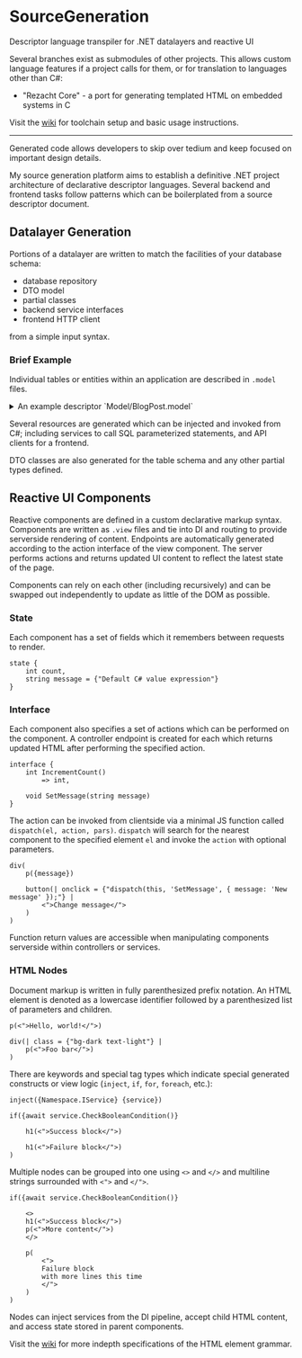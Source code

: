 # SourceGeneration
Descriptor language transpiler for .NET datalayers and reactive UI

Several branches exist as submodules of other projects. This allows custom language features if a project calls for them, or for translation to languages other than C#:
 - "Rezacht Core" - a port for generating templated HTML on embedded systems in C

Visit the [wiki](https://github.com/jibini-net/SourceGeneration/wiki) for toolchain setup
and basic usage instructions.

---

Generated code allows developers to skip over tedium and keep focused on important design details.

My source generation platform aims to establish a definitive .NET project architecture of declarative descriptor languages. Several backend and frontend tasks follow patterns which can be boilerplated from a source descriptor document.

## Datalayer Generation

Portions of a datalayer are written to match the facilities of your database schema:
 - database repository
 - DTO model
 - partial classes
 - backend service interfaces
 - frontend HTTP client

from a simple input syntax.

### Brief Example

Individual tables or entities within an application are described in `.model` files.

<details>
    <summary>
An example descriptor `Model/BlogPost.model`
    </summary>

    schema {
        int bpID,
        int bpUserID,
        string bpContent = {""}
    }

    partial WithComments {
        List<string> user_comments = {new()}
    }

    repo {
        BlogPost_GetByID(int bpID)
            => BlogPost,

        BlogPost_GetByUserID(int suID)
            => List<BlogPost>,

        BlogPost_GetWithComments(int bpID)
            => json BlogPost.WithComments,

        BlogPost_Create(int bpSiteUserID, string bpContent)
            => BlogPost
    }

    service {
        MakePost(string bpContent)
            => BlogPost,

        GetByUser(int suID)
            => List<BlogPost.WithComments>
    }

concisely describes a generated source

    /* DO NOT EDIT THIS FILE */
    // DFA RESTORED IN 44.1527ms
    // GENERATED FROM 'D:\...\Models\BlogPost.model' AT 2023-08-17 21:52:12
    #nullable disable
    namespace Generated;
    public class BlogPost
    {
        public int bpID { get; set; }
        public int bpUserID { get; set; }
        public string bpContent { get; set; }
            = "";
        public partial class WithComments : BlogPost
        {
            public List<string> user_comments { get; set; }
                = new();
        }
        public class Repository
        {
            private readonly IModelDbAdapter db;
            public Repository(IModelDbAdapter db)
            {
                this.db = db;
            }
            public BlogPost BlogPost_GetByID(int bpID)
            {
                return db.Execute<BlogPost>("BlogPost_GetByID", new
                {
                    bpID
                });
            }
            public List<BlogPost> BlogPost_GetByUserID(int suID)
            {
                return db.Execute<List<BlogPost>>("BlogPost_GetByUserID", new
                {
                    suID
                });
            }
            public BlogPost.WithComments BlogPost_GetWithComments(int bpID)
            {
                return db.ExecuteForJson<BlogPost.WithComments>("BlogPost_GetWithComments", new
                {
                    bpID
                });
            }
            public BlogPost BlogPost_Create(int bpSiteUserID,string bpContent)
            {
                return db.Execute<BlogPost>("BlogPost_Create", new
                {
                    bpSiteUserID,
                    bpContent
                });
            }
        }
        public interface IService
        {
            BlogPost MakePost(string bpContent);
            List<BlogPost.WithComments> GetByUser(int suID);
        }
        public interface IBackendService : IService
        {
            // Implement and inject this interface as a separate service
        }
        public class DbService : IService
        {
            private readonly IModelDbWrapper wrapper;
            private readonly IBackendService impl;
            public DbService(IModelDbWrapper wrapper, IBackendService impl)
            {
                this.wrapper = wrapper;
                this.impl = impl;
            }
            public BlogPost MakePost(string bpContent)
            {
                return wrapper.Execute<BlogPost>(() => impl.MakePost(
                    bpContent
                    ));
            }
            public List<BlogPost.WithComments> GetByUser(int suID)
            {
                return wrapper.Execute<List<BlogPost.WithComments>>(() => impl.GetByUser(
                    suID
                    ));
            }
        }
        public class ApiService : IService
        {
            private readonly IModelApiAdapter api;
            public ApiService(IModelApiAdapter api)
            {
                this.api = api;
            }
            public BlogPost MakePost(string bpContent)
            {
                return api.Execute<BlogPost>("BlogPost/MakePost", new
                {
                    bpContent
                });
            }
            public List<BlogPost.WithComments> GetByUser(int suID)
            {
                return api.Execute<List<BlogPost.WithComments>>("BlogPost/GetByUser", new
                {
                    suID
                });
            }
        }
    }
    // GENERATED IN 29.7579ms
    
</details>

Several resources are generated which can be injected and invoked from C#; including
services to call SQL parameterized statements, and API clients for a frontend.

DTO classes are also generated for the table schema and any other partial types defined.

## Reactive UI Components

Reactive components are defined in a custom declarative markup syntax. Components
are written as `.view` files and tie into DI and routing to provide serverside
rendering of content. Endpoints are automatically generated according to the action
interface of the view component. The server performs actions and returns updated UI
content to reflect the latest state of the page.

Components can rely on each other (including recursively) and can be swapped out
independently to update as little of the DOM as possible.

### State

Each component has a set of fields which it remembers between requests to render.

```
state {
    int count,
    string message = {"Default C# value expression"}
}
```

### Interface

Each component also specifies a set of actions which can be performed on the
component. A controller endpoint is created for each which returns updated HTML
after performing the specified action.

```
interface {
    int IncrementCount()
        => int,

    void SetMessage(string message)
}
```

The action can be invoked from clientside via a minimal JS function called
`dispatch(el, action, pars)`. `dispatch` will search for the nearest component
to the specified element `el` and invoke the `action` with optional parameters.

```
div(
    p({message})

    button(| onclick = {"dispatch(this, 'SetMessage', { message: 'New message' });"} |
        <">Change message</">
    )
)
```

Function return values are accessible when manipulating components serverside
within controllers or services.

### HTML Nodes

Document markup is written in fully parenthesized prefix notation. An HTML element
is denoted as a lowercase identifier followed by a parenthesized list of parameters
and children.

```
p(<">Hello, world!</">)
```

```
div(| class = {"bg-dark text-light"} |
    p(<">Foo bar</">)
)
```

There are keywords and special tag types which indicate special generated constructs
or view logic (`inject`, `if`, `for`, `foreach`, etc.):

```
inject({Namespace.IService} {service})

if({await service.CheckBooleanCondition()}

    h1(<">Success block</">)
    
    h1(<">Failure block</">)
)
```

Multiple nodes can be grouped into one using `<>` and `</>` and multiline strings
surrounded with `<">` and `</">`.

```
if({await service.CheckBooleanCondition()}

    <>
    h1(<">Success block</">)
    p(<">More content</">)
    </>
    
    p(
        <">
        Failure block
        with more lines this time
        </">
    )
)
```

Nodes can inject services from the DI pipeline, accept child HTML content, and access
state stored in parent components.

Visit the [wiki](https://github.com/jibini-net/SourceGeneration/wiki) for more indepth
specifications of the HTML element grammar.
